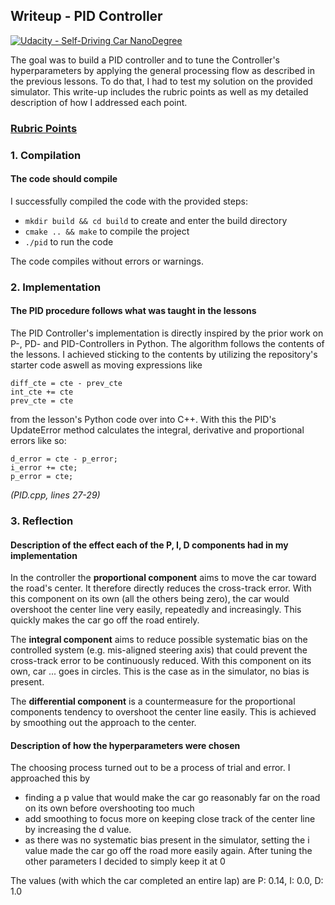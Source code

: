 ## Writeup - PID Controller
[![Udacity - Self-Driving Car NanoDegree](https://s3.amazonaws.com/udacity-sdc/github/shield-carnd.svg)](http://www.udacity.com/drive)

The goal was to build a PID controller and to tune the Controller's hyperparameters by applying the general processing flow as described in the previous lessons. To do that, I had to test my solution on the provided simulator. This write-up includes the rubric points as well as my detailed description of how I addressed each point.


### [Rubric Points](https://review.udacity.com/#!/rubrics/1972/view)

### 1. Compilation
#### The code should compile
I successfully compiled the code with the provided steps:
-   `mkdir build && cd build` to create and enter the build directory
-   `cmake .. && make` to compile the project
-   `./pid` to run the code

The code compiles without errors or warnings.


### 2. Implementation
#### The PID procedure follows what was taught in the lessons
The PID Controller's implementation is directly inspired by the prior work on P-, PD- and PID-Controllers in Python. The algorithm follows the contents of the lessons. I achieved sticking to the contents by utilizing the repository's starter code aswell as moving expressions like

```
diff_cte = cte - prev_cte
int_cte += cte
prev_cte = cte
```

from the lesson's Python code over into C++. With this the PID's UpdateError method calculates the integral, derivative and proportional errors like so:

```
d_error = cte - p_error;
i_error += cte;
p_error = cte;
```
*(PID.cpp, lines 27-29)*

### 3. Reflection
#### Description of the effect each of the P, I, D components had in my implementation

In the controller the **proportional component** aims to move the car toward the road's center. It therefore directly reduces the cross-track error. With this component on its own (all the others being zero), the car would overshoot the center line very easily, repeatedly and increasingly. This quickly makes the car go off the road entirely.

The **integral component** aims to reduce possible systematic bias on the controlled system (e.g. mis-aligned steering axis) that could prevent the cross-track error to be continuously reduced. With this component on its own, car ... goes in circles. This is the case as in the simulator, no bias is present.
    
The **differential component** is a countermeasure for the proportional components tendency to overshoot the center line easily. This is achieved by smoothing out the approach to the center.

#### Description of how the hyperparameters were chosen
The choosing process turned out to be a process of trial and error. I approached this by
- finding a p value that would make the car go reasonably far on the road on its own before overshooting too much
- add smoothing to focus more on keeping close track of the center line by increasing the d value.
- as there was no systematic bias present in the simulator, setting the i value made the car go off the road more easily again. After tuning the other parameters I decided to simply keep it at 0

The values (with which the car completed an entire lap) are P: 0.14, I: 0.0, D: 1.0